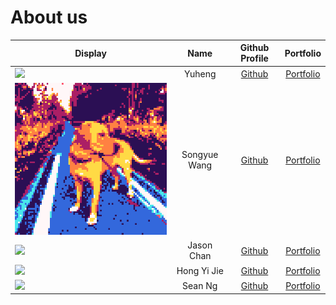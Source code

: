 # About us

Display |   Name   |              Github Profile              | Portfolio 
--------|:--------:|:----------------------------------------:|:---------:
![](https://via.placeholder.com/100.png?text=Photo) |  Yuheng  |      [Github](https://github.com/)       | [Portfolio](docs/team/johndoe.md)
![](./team/img/songyuew.png) | Songyue Wang |  [Github](https://github.com/songyuew)   | [Portfolio](https://cidlab.ok.ubc.ca/developing-digital-passports-interface-in-bim-for-future-reuse-of-construction-materials/)
![](https://via.placeholder.com/100.png?text=Photo) | Jason Chan | [Github](https://github.com/cyhjason29)  | [Portfolio](docs/team/jasonchan.md)
![](https://via.placeholder.com/100.png?text=Photo) | Hong Yi Jie | [Github](https://github.com/hongyijie06) | [Portfolio](docs/team/hongyijie06.md)
![](https://via.placeholder.com/100.png?text=Photo) | Sean Ng  |    [Github](https://github.com/NGXZS)    | [Portfolio](docs/team/seanng.md)

